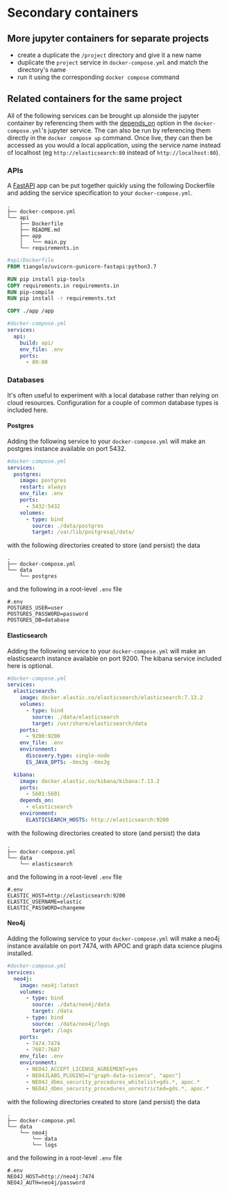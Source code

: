 # Secondary containers

## More jupyter containers for separate projects

- create a duplicate the `/project` directory and give it a new name
- duplicate the `project` service in `docker-compose.yml` and match the directory's name
- run it using the corresponding `docker compose` command

## Related containers for the same project

All of the following services can be brought up alonside the jupyter container by referencing them with the [depends_on](https://docs.docker.com/compose/compose-file/compose-file-v3/#depends_on) option in the `docker-compose.yml`'s jupyter service. The can also be run by referencing them directly in the `docker compose up` command. Once live, they can then be accessed as you would a local application, using the service name instead of localhost (eg `http://elasticsearch:80` instead of `http://localhost:80`).

### APIs

A [FastAPI](https://fastapi.tiangolo.com/) app can be put together quickly using the following Dockerfile and adding the service specification to your `docker-compose.yml`.

```text
.
├── docker-compose.yml
└── api
    ├── Dockerfile
    ├── README.md
    ├── app
    │   └── main.py
    └── requirements.in
```

```Dockerfile
#api/Dockerfile
FROM tiangolo/uvicorn-gunicorn-fastapi:python3.7

RUN pip install pip-tools
COPY requirements.in requirements.in
RUN pip-compile
RUN pip install -r requirements.txt

COPY ./app /app
```

```yml
#docker-compose.yml
services:
  api:
    build: api/
    env_file: .env
    ports:
      - 80:80
```

### Databases

It's often useful to experiment with a local database rather than relying on cloud resources. Configuration for a couple of common database types is included here.

#### Postgres

Adding the following service to your `docker-compose.yml` will make an postgres instance available on port 5432.

```yml
#docker-compose.yml
services:
  postgres:
    image: postgres
    restart: always
    env_file: .env
    ports:
      - 5432:5432
    volumes:
      - type: bind
        source: ./data/postgres
        target: /var/lib/postgresql/data/
```

with the following directories created to store (and persist) the data

```text
.
├── docker-compose.yml
└── data
    └── postgres
```

and the following in a root-level `.env` file

```shell
#.env
POSTGRES_USER=user
POSTGRES_PASSWORD=password
POSTGRES_DB=database
```

#### Elasticsearch

Adding the following service to your `docker-compose.yml` will make an elasticsearch instance available on port 9200. The kibana service included here is optional.

```yml
#docker-compose.yml
services:
  elasticsearch:
    image: docker.elastic.co/elasticsearch/elasticsearch:7.13.2
    volumes:
      - type: bind
        source: ./data/elasticsearch
        target: /usr/share/elasticsearch/data
    ports:
      - 9200:9200
    env_file: .env
    environment:
      discovery.type: single-node
      ES_JAVA_OPTS: -Xms3g -Xmx3g

  kibana:
    image: docker.elastic.co/kibana/kibana:7.13.2
    ports:
      - 5601:5601
    depends_on:
      - elasticsearch
    environment:
      ELASTICSEARCH_HOSTS: http://elasticsearch:9200
```

with the following directories created to store (and persist) the data

```text
.
├── docker-compose.yml
└── data
    └── elasticsearch
```

and the following in a root-level `.env` file

```shell
#.env
ELASTIC_HOST=http://elasticsearch:9200
ELASTIC_USERNAME=elastic
ELASTIC_PASSWORD=changeme
```

#### Neo4j

Adding the following service to your `docker-compose.yml` will make a neo4j instance available on port 7474, with APOC and graph data science plugins installed.

```yml
#docker-compose.yml
services:
  neo4j:
    image: neo4j:latest
    volumes:
      - type: bind
        source: ./data/neo4j/data
        target: /data
      - type: bind
        source: ./data/neo4j/logs
        target: /logs
    ports:
      - 7474:7474
      - 7687:7687
    env_file: .env
    environment:
      - NEO4J_ACCEPT_LICENSE_AGREEMENT=yes
      - NEO4JLABS_PLUGINS=["graph-data-science", "apoc"]
      - NEO4J_dbms_security_procedures_whitelist=gds.*, apoc.*
      - NEO4J_dbms_security_procedures_unrestricted=gds.*, apoc.*
```

with the following directories created to store (and persist) the data

```text
.
├── docker-compose.yml
└── data
    └── neo4j
        └── data
        └── logs
```

and the following in a root-level `.env` file

```shell
#.env
NEO4J_HOST=http://neo4j:7474
NEO4J_AUTH=neo4j/password
```
